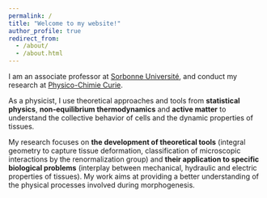 ```yaml
---
permalink: /
title: "Welcome to my website!"
author_profile: true
redirect_from:
  - /about/
  - /about.html
---
```


I am an associate professor at [Sorbonne Université](https://www.sorbonne-universite.fr/en), and conduct my research at [Physico-Chimie Curie](https://institut-curie.org/unit/umr168).

As a physicist, I use theoretical approaches and tools from **statistical physics**, **non-equilibrium thermodynamics** and **active matter** to understand the collective behavior of cells and the dynamic properties of tissues.

My research focuses on **the development of theoretical tools** (integral geometry to capture tissue deformation, classification of microscopic interactions by the renormalization group) and **their application to specific biological problems** (interplay between mechanical, hydraulic and electric properties of tissues). My work aims at providing a better understanding of the physical processes involved during morphogenesis.

<!-- **I am looking for motivated students** to work on (i) the [electrohydraulics of cells and tissues](https://stages.phys.ens.psl.eu/en/offres/60) and on (ii) the [self-organization of chemotactic cell assemblies](https://stages.phys.ens.psl.eu/en/offres/59). Contact me if you are interested! -->